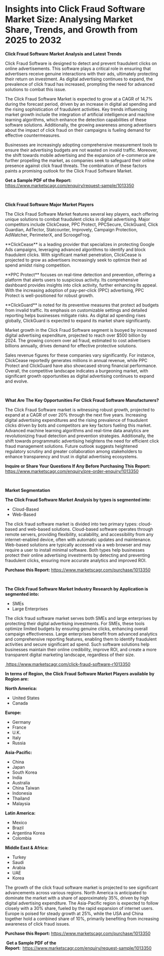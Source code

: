 <p><h1>Insights into Click Fraud Software Market Size: Analysing Market Share, Trends, and Growth from 2025 to 2032</h1></p><p><strong>Click Fraud Software Market Analysis and Latest Trends</strong></p>
<p><p>Click Fraud Software is designed to detect and prevent fraudulent clicks on online advertisements. This software plays a critical role in ensuring that advertisers receive genuine interactions with their ads, ultimately protecting their return on investment. As digital advertising continues to expand, the prevalence of click fraud has increased, prompting the need for advanced solutions to combat this issue.</p><p>The Click Fraud Software Market is expected to grow at a CAGR of 14.7% during the forecast period, driven by an increase in digital ad spending and the rising sophistication of fraudulent activities. Key trends influencing market growth include the integration of artificial intelligence and machine learning algorithms, which enhance the detection capabilities of these software solutions. Additionally, the growing awareness among advertisers about the impact of click fraud on their campaigns is fueling demand for effective countermeasures.</p><p>Businesses are increasingly adopting comprehensive measurement tools to ensure their advertising budgets are not wasted on invalid traffic. Moreover, the shift towards mobile advertising and the expansion of e-commerce are further propelling the market, as companies seek to safeguard their online presence against click fraud threats. The combination of these factors paints a promising outlook for the Click Fraud Software Market.</p></p>
<p><strong>Get a Sample PDF of the Report:&nbsp;</strong> <a href="https://www.marketscagr.com/enquiry/request-sample/1013350?utm_campaign=1944&utm_medium=2&utm_source=Github&utm_content=ia&utm_term=17042025&utm_id=click-fraud-software">https://www.marketscagr.com/enquiry/request-sample/1013350</a></p>
<p>&nbsp;</p>
<p><strong>Click Fraud Software Major Market Players</strong></p>
<p><p>The Click Fraud Software Market features several key players, each offering unique solutions to combat fraudulent clicks in digital advertising. Major competitors include ClickCease, PPC Protect, PPCSecure, ClickGuard, Click Guardian, AdTector, Statcounter, Improvely, Campaign Protection, AdWatcher, PerimeterX, and ScroogeFrog.</p><p>**ClickCease** is a leading provider that specializes in protecting Google Ads campaigns, leveraging advanced algorithms to identify and block fraudulent clicks. With significant market penetration, ClickCease is projected to grow as advertisers increasingly seek to optimize their ad spend amidst rising competition.</p><p>**PPC Protect** focuses on real-time detection and prevention, offering a platform that alerts users to suspicious activity. Its comprehensive dashboard provides insights into click activity, further enhancing its appeal. With the increasing adoption of pay-per-click (PPC) advertising, PPC Protect is well-positioned for robust growth.</p><p>**ClickGuard** is noted for its preventive measures that protect ad budgets from invalid traffic. Its emphasis on customizable settings and detailed reporting helps businesses mitigate risks. As digital ad spending rises globally, ClickGuard is expected to expand its market share significantly.</p><p>Market growth in the Click Fraud Software segment is buoyed by increased digital advertising expenditure, projected to reach over $500 billion by 2024. The growing concern over ad fraud, estimated to cost advertisers billions annually, drives demand for effective protective solutions.</p><p>Sales revenue figures for these companies vary significantly. For instance, ClickCease reportedly generates millions in annual revenue, while PPC Protect and ClickGuard have also showcased strong financial performance. Overall, the competitive landscape indicates a burgeoning market, with significant growth opportunities as digital advertising continues to expand and evolve.</p></p>
<p>&nbsp;</p>
<p><strong>What Are The Key Opportunities For Click Fraud Software Manufacturers?</strong></p>
<p><p>The Click Fraud Software market is witnessing robust growth, projected to expand at a CAGR of over 20% through the next five years. Increasing digital advertising expenditures and the rising prevalence of fraudulent clicks driven by bots and competitors are key factors fueling this market. Advanced machine learning algorithms and real-time data analytics are revolutionizing fraud detection and prevention strategies. Additionally, the shift towards programmatic advertising heightens the need for efficient click fraud management solutions. Future outlook suggests heightened regulatory scrutiny and greater collaboration among stakeholders to enhance transparency and trust in digital advertising ecosystems.</p></p>
<p><strong>Inquire or Share Your Questions If Any Before Purchasing This Report:</strong> <a href="https://www.marketscagr.com/enquiry/pre-order-enquiry/1013350?utm_campaign=1944&utm_medium=2&utm_source=Github&utm_content=ia&utm_term=17042025&utm_id=click-fraud-software">https://www.marketscagr.com/enquiry/pre-order-enquiry/1013350</a></p>
<p>&nbsp;</p>
<p><strong>Market Segmentation</strong></p>
<p><strong>The Click Fraud Software Market Analysis by types is segmented into:</strong></p>
<p><ul><li>Cloud-Based</li><li>Web-Based</li></ul></p>
<p><p>The click fraud software market is divided into two primary types: cloud-based and web-based solutions. Cloud-based software operates through remote servers, providing flexibility, scalability, and accessibility from any internet-enabled device, often with automatic updates and maintenance. Web-based solutions are typically accessed via a web browser and may require a user to install minimal software. Both types help businesses protect their online advertising investments by detecting and preventing fraudulent clicks, ensuring more accurate analytics and improved ROI.</p></p>
<p><strong>Purchase this Report:&nbsp;</strong><a href="https://www.marketscagr.com/purchase/1013350?utm_campaign=1944&utm_medium=2&utm_source=Github&utm_content=ia&utm_term=17042025&utm_id=click-fraud-software">https://www.marketscagr.com/purchase/1013350</a></p>
<p>&nbsp;</p>
<p><strong>The Click Fraud Software Market Industry Research by Application is segmented into:</strong></p>
<p><ul><li>SMEs</li><li>Large Enterprises</li></ul></p>
<p><p>The click fraud software market serves both SMEs and large enterprises by protecting their digital advertising investments. For SMEs, these tools optimize limited budgets by ensuring genuine clicks, enhancing overall campaign effectiveness. Large enterprises benefit from advanced analytics and comprehensive reporting features, enabling them to identify fraudulent activities and secure significant ad spend. Such software solutions help businesses maintain their online credibility, improve ROI, and create a more transparent digital marketing landscape, regardless of their size.</p></p>
<p><a href="https://www.marketscagr.com/click-fraud-software-r1013350?utm_campaign=1944&utm_medium=2&utm_source=Github&utm_content=ia&utm_term=17042025&utm_id=click-fraud-software">&nbsp;https://www.marketscagr.com/click-fraud-software-r1013350</a></p>
<p><strong>In terms of Region, the Click Fraud Software Market Players available by Region are:</strong></p>
<p>
    <p> <strong> North America: </strong>
        <ul>
            <li>United States</li>
            <li>Canada</li>
        </ul>
        </p> 
    <p> <strong> Europe: </strong>
        <ul>
            <li>Germany</li>
            <li>France</li>
            <li>U.K.</li>
            <li>Italy</li>
            <li>Russia</li>
        </ul>
        </p> 
    <p> <strong> Asia-Pacific: </strong>
        <ul>
            <li>China</li>
            <li>Japan</li>
            <li>South Korea</li>
            <li>India</li>
            <li>Australia</li>
            <li>China Taiwan</li>
            <li>Indonesia</li>
            <li>Thailand</li>
            <li>Malaysia</li>
        </ul>
        </p> 
    <p> <strong> Latin America: </strong>
        <ul>
            <li>Mexico</li>
            <li>Brazil</li>
            <li>Argentina Korea</li>
            <li>Colombia</li>
        </ul>
        </p> 
    <p> <strong> Middle East & Africa: </strong>
        <ul>
            <li>Turkey</li>
            <li>Saudi</li>
            <li>Arabia</li>
            <li>UAE</li>
            <li>Korea</li>
        </ul>
    </p>
    </p>
<p><p>The growth of the click fraud software market is projected to see significant advancements across various regions. North America is anticipated to dominate the market with a share of approximately 35%, driven by high digital advertising expenditure. The Asia-Pacific region is expected to follow closely with a 30% share, fueled by the rapid expansion of internet users. Europe is poised for steady growth at 25%, while the USA and China together hold a combined share of 10%, primarily benefiting from increasing awareness of click fraud issues.</p></p>
<p><strong>Purchase this Report: </strong><a href="https://www.marketscagr.com/purchase/1013350?utm_campaign=1944&utm_medium=2&utm_source=Github&utm_content=ia&utm_term=17042025&utm_id=click-fraud-software">https://www.marketscagr.com/purchase/1013350</a></p>
<p>&nbsp;<strong>Get a Sample PDF of the Report:&nbsp;&nbsp;</strong><a href="https://www.marketscagr.com/enquiry/request-sample/1013350?utm_campaign=1944&utm_medium=2&utm_source=Github&utm_content=ia&utm_term=17042025&utm_id=click-fraud-software">https://www.marketscagr.com/enquiry/request-sample/1013350</a></p>
<p><strong></strong></p>
<p><p></p><p></p><p></p></p>